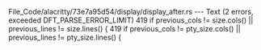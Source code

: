 File_Code/alacritty/73e7a95d54/display/display_after.rs --- Text (2 errors, exceeded DFT_PARSE_ERROR_LIMIT)
419             if previous_cols != size.cols() || previous_lines != size.lines() {                                                                          419             if previous_cols != pty_size.cols() || previous_lines != pty_size.lines() {

